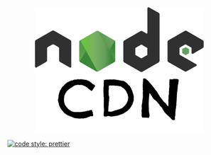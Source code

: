 <div align="center">
  <img src="./assets/logo.png" alt="logo" width="380">
</div>

[![code style: prettier](https://img.shields.io/badge/code_style-prettier-ff69b4.svg?style=flat-square)](https://github.com/prettier/prettier)
